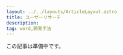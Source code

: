 ```yaml
---
layout: ../../layouts/ArticleLayout.astro
title: ユーザーリサーチ
description:
tag: word,開発手法
---
```


この記事は準備中です。
